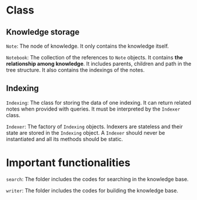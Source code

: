 
# Class

## Knowledge storage
`Note`: The node of knowledge. It only contains the knowledge itself.

`Notebook`: The collection of the references to `Note` objects. It contains **the relationship among knowledge**. It includes parents, children and path in the tree structure. It also contains the indexings of the notes.

## Indexing
`Indexing`: The class for storing the data of one indexing. It can return related notes when provided with queries. It must be interpreted by the `Indexer` class.

`Indexer`: The factory of `Indexing` objects. Indexers are stateless and their state are stored in the `Indexing` object. A `Indexer` should never be instantiated and all its methods should be static. 

# Important functionalities

`search`: The folder includes the codes for searching in the knowledge base.

`writer`: The folder includes the codes for building the knowledge base.



